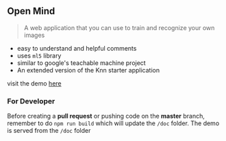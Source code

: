 ## Open Mind

> A web application that you can use to train and recognize your own images

- easy to understand and helpful comments
- uses `ml5` library
- similar to google's teachable machine project
- An extended version of the Knn starter application

visit the demo [here](https://cluster-11.github.io/open-mind/)

### For Developer

Before creating a **pull request** or pushing code on the **master** branch, remember to do `npm run build` which will update the `/doc` folder. The demo is served from the `/doc` folder
